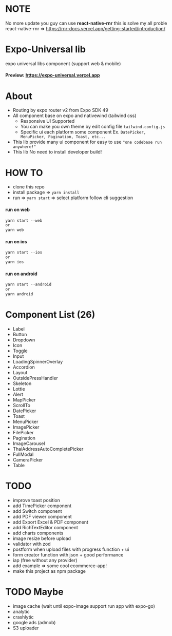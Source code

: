 # NOTE
No more update you guy can use **react-native-rnr** this is solve my all proble
react-native-rnr => https://rnr-docs.vercel.app/getting-started/introduction/

# Expo-Universal lib
expo universal libs component (support web &amp; mobile)

#### Preview: https://expo-universal.vercel.app

# About

- Routing by expo router v2 from Expo SDK 49
- All component base on expo and nativewind (tailwind css)
  - Responsive UI Supported
  - You can make you own theme by edit config file `tailwind.config.js`
  - Specific ui each platform some component Ex. `DatePicker, MenuPicker, Pagination, Toast, etc...`
- This lib provide many ui component for easy to use `"one codebase run anywhere!"`
- This lib No need to install developer build!

# HOW TO
  - clone this repo
  - install package => `yarn install`
  - run => `yarn start` => select platform follow cli suggestion
    
  #### run on web
  ```javascript
  yarn start --web
  or
  yarn web
  ```

  #### run on ios
  ```javascript
  yarn start --ios
  or
  yarn ios
  ```

  #### run on android
  ```javascript
  yarn start --android
  or
  yarn android
  ```

# Component List (26)

  - Label
  - Button
  - Dropdown
  - Icon
  - Toggle
  - Input
  - LoadingSpinnerOverlay
  - Accordion
  - Layout
  - OutsidePressHandler
  - Skeleton
  - Lottie
  - Alert
  - MapPicker
  - ScrollTo
  - DatePicker
  - Toast
  - MenuPicker
  - ImagePicker
  - FilePicker
  - Pagination
  - ImageCarousel
  - ThaiAddressAutoCompletePicker
  - FullModal
  - CameraPicker
  - Table

# TODO

  - improve toast position
  - add TimePicker component
  - add Switch component
  - add PDF viewer component
  - add Export Excel & PDF component
  - add RichTextEditor component
  - add charts components
  - image resize before upload
  - validator with zod
  - postform when upload files with progress function + ui
  - form creator function with json + good performance
  - iap (free without any provider)
  - add example => some cool ecommerce-app!
  - make this project as npm package

# TODO Maybe

  - image cache (wait until expo-image support run app with expo-go)
  - analytic
  - crashlytic
  - google ads (admob)
  - S3 uploader

